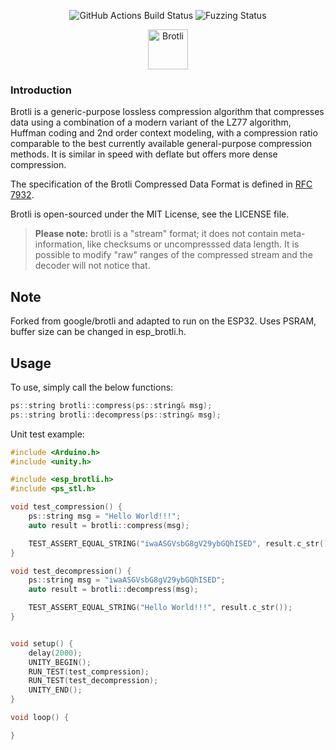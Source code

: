 <p align="center">
  <img src="https://github.com/google/brotli/actions/workflows/build_test.yml/badge.svg" alt="GitHub Actions Build Status" href="https://github.com/google/brotli/actions?query=branch%3Amaster">
  <img src="https://oss-fuzz-build-logs.storage.googleapis.com/badges/brotli.svg" alt="Fuzzing Status" href="https://oss-fuzz-build-logs.storage.googleapis.com/index.html#brotli">
</p>
<p align="center"><img src="https://brotli.org/brotli.svg" alt="Brotli" width="64"></p>

### Introduction

Brotli is a generic-purpose lossless compression algorithm that compresses data
using a combination of a modern variant of the LZ77 algorithm, Huffman coding
and 2nd order context modeling, with a compression ratio comparable to the best
currently available general-purpose compression methods. It is similar in speed
with deflate but offers more dense compression.

The specification of the Brotli Compressed Data Format is defined in [RFC 7932](https://tools.ietf.org/html/rfc7932).

Brotli is open-sourced under the MIT License, see the LICENSE file.

> **Please note:** brotli is a "stream" format; it does not contain
> meta-information, like checksums or uncompresssed data length. It is possible
> to modify "raw" ranges of the compressed stream and the decoder will not
> notice that.

## Note
Forked from google/brotli and adapted to run on the ESP32. Uses PSRAM, buffer size can be changed in esp_brotli.h.

## Usage
To use, simply call the below functions:
```cpp 
ps::string brotli::compress(ps::string& msg);
ps::string brotli::decompress(ps::string& msg);
```

Unit test example:
```cpp
#include <Arduino.h>
#include <unity.h>

#include <esp_brotli.h>
#include <ps_stl.h>

void test_compression() {
    ps::string msg = "Hello World!!!";
    auto result = brotli::compress(msg);

    TEST_ASSERT_EQUAL_STRING("iwaASGVsbG8gV29ybGQhISED", result.c_str());
}

void test_decompression() {
    ps::string msg = "iwaASGVsbG8gV29ybGQhISED";
    auto result = brotli::decompress(msg);

    TEST_ASSERT_EQUAL_STRING("Hello World!!!", result.c_str());
}


void setup() {
    delay(2000);
    UNITY_BEGIN();
    RUN_TEST(test_compression);
    RUN_TEST(test_decompression);
    UNITY_END();
}

void loop() {

}
```
